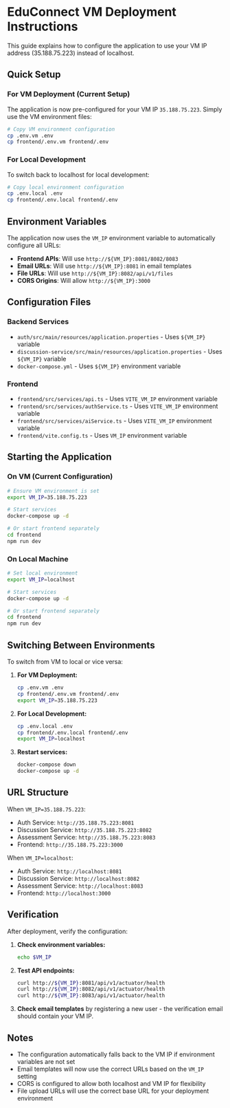# EduConnect VM Deployment Instructions

This guide explains how to configure the application to use your VM IP address (35.188.75.223) instead of localhost.

## Quick Setup

### For VM Deployment (Current Setup)

The application is now pre-configured for your VM IP `35.188.75.223`. Simply use the VM environment files:

```bash
# Copy VM environment configuration
cp .env.vm .env
cp frontend/.env.vm frontend/.env
```

### For Local Development

To switch back to localhost for local development:

```bash
# Copy local environment configuration
cp .env.local .env
cp frontend/.env.local frontend/.env
```

## Environment Variables

The application now uses the `VM_IP` environment variable to automatically configure all URLs:

- **Frontend APIs**: Will use `http://${VM_IP}:8081/8082/8083`
- **Email URLs**: Will use `http://${VM_IP}:8081` in email templates
- **File URLs**: Will use `http://${VM_IP}:8082/api/v1/files`
- **CORS Origins**: Will allow `http://${VM_IP}:3000`

## Configuration Files

### Backend Services
- `auth/src/main/resources/application.properties` - Uses `${VM_IP}` variable
- `discussion-service/src/main/resources/application.properties` - Uses `${VM_IP}` variable
- `docker-compose.yml` - Uses `${VM_IP}` environment variable

### Frontend
- `frontend/src/services/api.ts` - Uses `VITE_VM_IP` environment variable
- `frontend/src/services/authService.ts` - Uses `VITE_VM_IP` environment variable
- `frontend/src/services/aiService.ts` - Uses `VITE_VM_IP` environment variable
- `frontend/vite.config.ts` - Uses `VM_IP` environment variable

## Starting the Application

### On VM (Current Configuration)
```bash
# Ensure VM environment is set
export VM_IP=35.188.75.223

# Start services
docker-compose up -d

# Or start frontend separately
cd frontend
npm run dev
```

### On Local Machine
```bash
# Set local environment
export VM_IP=localhost

# Start services
docker-compose up -d

# Or start frontend separately
cd frontend
npm run dev
```

## Switching Between Environments

To switch from VM to local or vice versa:

1. **For VM Deployment:**
   ```bash
   cp .env.vm .env
   cp frontend/.env.vm frontend/.env
   export VM_IP=35.188.75.223
   ```

2. **For Local Development:**
   ```bash
   cp .env.local .env
   cp frontend/.env.local frontend/.env
   export VM_IP=localhost
   ```

3. **Restart services:**
   ```bash
   docker-compose down
   docker-compose up -d
   ```

## URL Structure

When `VM_IP=35.188.75.223`:
- Auth Service: `http://35.188.75.223:8081`
- Discussion Service: `http://35.188.75.223:8082`
- Assessment Service: `http://35.188.75.223:8083`
- Frontend: `http://35.188.75.223:3000`

When `VM_IP=localhost`:
- Auth Service: `http://localhost:8081`
- Discussion Service: `http://localhost:8082`
- Assessment Service: `http://localhost:8083`
- Frontend: `http://localhost:3000`

## Verification

After deployment, verify the configuration:

1. **Check environment variables:**
   ```bash
   echo $VM_IP
   ```

2. **Test API endpoints:**
   ```bash
   curl http://${VM_IP}:8081/api/v1/actuator/health
   curl http://${VM_IP}:8082/api/v1/actuator/health
   curl http://${VM_IP}:8083/api/v1/actuator/health
   ```

3. **Check email templates** by registering a new user - the verification email should contain your VM IP.

## Notes

- The configuration automatically falls back to the VM IP if environment variables are not set
- Email templates will now use the correct URLs based on the `VM_IP` setting
- CORS is configured to allow both localhost and VM IP for flexibility
- File upload URLs will use the correct base URL for your deployment environment
